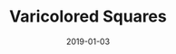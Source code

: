---
layout: ktanemod
category: ktane
project_group: "Keep Talking and Nobody Explodes"
title: "Varicolored Squares"
source_url: https://github.com/Timwi/KtaneColoredSquares
project_url_text: "Steam Workshop"
project_url: http://steamcommunity.com/sharedfiles/filedetails/?id=805590147
date: 2019-01-03
---